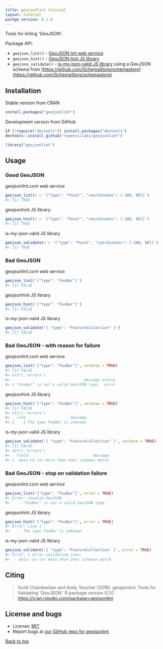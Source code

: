 ```yaml
---
title: geojsonlint tutorial
layout: tutorial
packge_version: 0.1.0
---
```




Tools for linting 'GeoJSON'.

Package API:

* `geojson_lint()` - [GeoJSON lint web service](http://geojsonlint.com/)
* `geojson_hint()` - [GeoJSON hint JS library](https://www.npmjs.com/package/geojsonhint)
* `geojson_validate()` - [is-my-json-valid JS library](https://www.npmjs.com/package/is-my-json-valid) using a GeoJSON
schema from [https://github.com/SchemaStore/schemastore](https://github.com/SchemaStore/schemastore)

<section id="installation">

## Installation

Stable version from CRAN


```r
install.packages("geojsonlint")
```

Development version from GitHub


```r
if (!require("devtools")) install.packages("devtools")
devtools::install_github("ropenscilabs/geojsonlint")
```


```r
library("geojsonlint")
```

<section id="usage">

## Usage

### Good GeoJSON

geojsonlint.com web service


```r
geojson_lint(x = '{"type": "Point", "coordinates": [-100, 80]}')
#> [1] TRUE
```

geojsonhint JS library


```r
geojson_hint(x = '{"type": "Point", "coordinates": [-100, 80]}')
#> [1] TRUE
```

is-my-json-valid JS library


```r
geojson_validate(x = '{"type": "Point", "coordinates": [-100, 80]}')
#> [1] TRUE
```

### Bad GeoJSON

geojsonlint.com web service


```r
geojson_lint('{"type": "FooBar"}')
#> [1] FALSE
```

geojsonhint JS library


```r
geojson_hint('{"type": "FooBar"}')
#> [1] FALSE
```

is-my-json-valid JS library


```r
geojson_validate('{ "type": "FeatureCollection" }')
#> [1] FALSE
```

### Bad GeoJSON - with reason for failure

geojsonlint.com web service


```r
geojson_lint('{"type": "FooBar"}', verbose = TRUE)
#> [1] FALSE
#> attr(,"errors")
#>                                 message status
#> 1 "FooBar" is not a valid GeoJSON type.  error
```

geojsonhint JS library


```r
geojson_hint('{"type": "FooBar"}', verbose = TRUE)
#> [1] FALSE
#> attr(,"errors")
#>   line                    message
#> 1    1 The type FooBar is unknown
```

is-my-json-valid JS library


```r
geojson_validate('{ "type": "FeatureCollection" }', verbose = TRUE)
#> [1] FALSE
#> attr(,"errors")
#>   field                             message
#> 1  data no (or more than one) schemas match
```

### Bad GeoJSON - stop on validation failure

geojsonlint.com web service


```r
geojson_lint('{"type": "FooBar"}', error = TRUE)
#> Error: invalid GeoJSON
#>    - "FooBar" is not a valid GeoJSON type.
```

geojsonhint JS library


```r
geojson_hint('{"type": "FooBar"}', error = TRUE)
#> Error: Line 1
#>    - The type FooBar is unknown
```

is-my-json-valid JS library


```r
geojson_validate('{ "type": "FeatureCollection" }', error = TRUE)
#> Error: 1 error validating json:
#> 	- data: no (or more than one) schemas match
```


<section id="citing">

## Citing

> Scott Chamberlain and Andy Teucher (2016). geojsonlint: Tools for Validating
  'GeoJSON'. R package version 0.1.0 https://cran.rstudio.com/package=geojsonlint


<section id="license_bugs">

## License and bugs

* License: [MIT](http://opensource.org/licenses/MIT)
* Report bugs at [our GitHub repo for geojsonlint](https://github.com/ropenscilabs/geojsonlint/issues?state=open)


[Back to top](#top)
